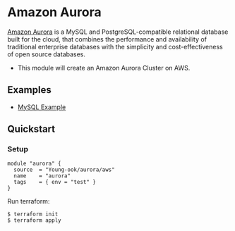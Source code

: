 # Amazon Aurora
[Amazon Aurora](https://aws.amazon.com/rds/aurora/) is a MySQL and PostgreSQL-compatible relational database built for the cloud, that combines the performance and availability of traditional enterprise databases with the simplicity and cost-effectiveness of open source databases.

* This module will create an Amazon Aurora Cluster on AWS.

## Examples
- [MySQL Example](https://github.com/Young-ook/terraform-aws-aurora/blob/master/examples/mysql)

## Quickstart
### Setup
```hcl
module "aurora" {
  source  = "Young-ook/aurora/aws"
  name    = "aurora"
  tags    = { env = "test" }
}
```
Run terraform:
```
$ terraform init
$ terraform apply
```
